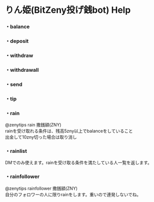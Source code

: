 # りん姫(BitZeny投げ銭bot) Help

### ・balance

### ・deposit

### ・withdraw

### ・withdrawall

### ・send

### ・tip

### ・rain
 @￰zenytips rain 撒銭額(ZNY)<br>
 rainを受け取れる条件は、残高5zny以上でbalanceをしていること<br>
 出金して10zny切った場合は取り消し

### ・rainlist
DMでのみ使えます。rainを受け取る条件を満たしている人一覧を返します。

### ・rainfollower
@￰zenytips rainfollower 撒銭額(ZNY)<br>
自分のフォロワーの人に限りrainをします。重いので連発しないでね。